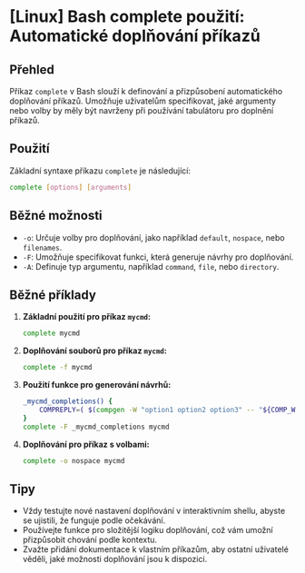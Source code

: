 # [Linux] Bash complete použití: Automatické doplňování příkazů

## Přehled
Příkaz `complete` v Bash slouží k definování a přizpůsobení automatického doplňování příkazů. Umožňuje uživatelům specifikovat, jaké argumenty nebo volby by měly být navrženy při používání tabulátoru pro doplnění příkazů.

## Použití
Základní syntaxe příkazu `complete` je následující:

```bash
complete [options] [arguments]
```

## Běžné možnosti
- `-o`: Určuje volby pro doplňování, jako například `default`, `nospace`, nebo `filenames`.
- `-F`: Umožňuje specifikovat funkci, která generuje návrhy pro doplňování.
- `-A`: Definuje typ argumentu, například `command`, `file`, nebo `directory`.

## Běžné příklady
1. **Základní použití pro příkaz `mycmd`:**
   ```bash
   complete mycmd
   ```

2. **Doplňování souborů pro příkaz `mycmd`:**
   ```bash
   complete -f mycmd
   ```

3. **Použití funkce pro generování návrhů:**
   ```bash
   _mycmd_completions() {
       COMPREPLY=( $(compgen -W "option1 option2 option3" -- "${COMP_WORDS[1]}") )
   }
   complete -F _mycmd_completions mycmd
   ```

4. **Doplňování pro příkaz s volbami:**
   ```bash
   complete -o nospace mycmd
   ```

## Tipy
- Vždy testujte nové nastavení doplňování v interaktivním shellu, abyste se ujistili, že funguje podle očekávání.
- Používejte funkce pro složitější logiku doplňování, což vám umožní přizpůsobit chování podle kontextu.
- Zvažte přidání dokumentace k vlastním příkazům, aby ostatní uživatelé věděli, jaké možnosti doplňování jsou k dispozici.